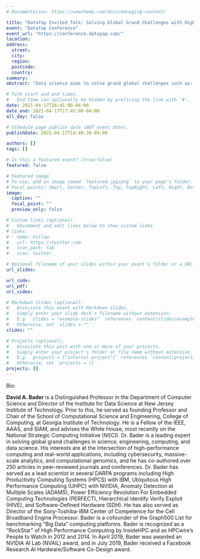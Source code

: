 ```yaml
---
# Documentation: https://wowchemy.com/docs/managing-content/

title: "DataYap Invited Talk: Solving Global Grand Challenges with High Performance Data Analytics"
event: "DataYap Conference"
event_url: "https://conference.datayap.com/"
location:
address:
  street:
  city:
  region:
  postcode:
  country:
summary:
abstract: "Data science aims to solve grand global challenges such as: detecting and preventing disease in human populations; revealing community structure in large social networks; protecting our elections from cyber-threats, and improving the resilience of the electric power grid. Unlike traditional applications in computational science and engineering, solving these social problems at scale often raises new challenges because of the sparsity and lack of locality in the data, the need for research on scalable algorithms and architectures, and development of frameworks for solving these real-world problems on high performance computers, and for improved models that capture the noise and bias inherent in the torrential data streams. In this talk, Bader will discuss the opportunities and challenges in massive data science for applications in social sciences, physical sciences, and engineering."

# Talk start and end times.
#   End time can optionally be hidden by prefixing the line with `#`.
date: 2021-04-17T16:45:00-04:00
date_end: 2021-04-17T17:45:00-04:00
all_day: false

# Schedule page publish date (NOT event date).
publishDate: 2021-04-17T14:40:36-04:00

authors: []
tags: []

# Is this a featured event? (true/false)
featured: false

# Featured image
# To use, add an image named `featured.jpg/png` to your page's folder. 
# Focal points: Smart, Center, TopLeft, Top, TopRight, Left, Right, BottomLeft, Bottom, BottomRight.
image:
  caption: ""
  focal_point: ""
  preview_only: false

# Custom links (optional).
#   Uncomment and edit lines below to show custom links.
# links:
# - name: Follow
#   url: https://twitter.com
#   icon_pack: fab
#   icon: twitter

# Optional filename of your slides within your event's folder or a URL.
url_slides:

url_code:
url_pdf:
url_video:

# Markdown Slides (optional).
#   Associate this event with Markdown slides.
#   Simply enter your slide deck's filename without extension.
#   E.g. `slides = "example-slides"` references `content/slides/example-slides.md`.
#   Otherwise, set `slides = ""`.
slides: ""

# Projects (optional).
#   Associate this post with one or more of your projects.
#   Simply enter your project's folder or file name without extension.
#   E.g. `projects = ["internal-project"]` references `content/project/deep-learning/index.md`.
#   Otherwise, set `projects = []`.
projects: []
---
```



Bio:

**David A. Bader** is a Distinguished Professor in the Department of Computer Science and Director of the Institute for Data Science at New Jersey Institute of Technology. Prior to this, he served as founding Professor and Chair of the School of Computational Science and Engineering, College of Computing, at Georgia Institute of Technology. He is a Fellow of the IEEE, AAAS, and SIAM, and advises the White House, most recently on the National Strategic Computing Initiative (NSCI). Dr. Bader is a leading expert in solving global grand challenges in science, engineering, computing, and data science. His interests are at the intersection of high-performance computing and real-world applications, including cybersecurity, massive-scale analytics, and computational genomics, and he has co-authored over 250 articles in peer-reviewed journals and conferences. Dr. Bader has served as a lead scientist in several DARPA programs including High Productivity Computing Systems (HPCS) with IBM, Ubiquitous High Performance Computing (UHPC) with NVIDIA, Anomaly Detection at Multiple Scales (ADAMS), Power Efficiency Revolution For Embedded Computing Technologies (PERFECT), Hierarchical Identify Verify Exploit (HIVE), and Software-Defined Hardware (SDH). He has also served as Director of the Sony-Toshiba-IBM Center of Competence for the Cell Broadband Engine Processor. Bader is a cofounder of the Graph500 List for benchmarking “Big Data” computing platforms. Bader is recognized as a “RockStar” of High Performance Computing by InsideHPC and as HPCwire’s People to Watch in 2012 and 2014. In April 2019, Bader was awarded an NVIDIA AI Lab (NVAIL) award, and in July 2019, Bader received a Facebook Research AI Hardware/Software Co-Design award.